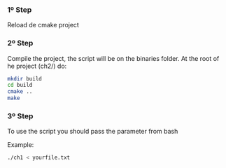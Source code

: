 ### 1º Step
Reload de cmake project
### 2º Step
Compile the project, the script will be on the binaries folder.
At the root of he project (ch2/) do:
```bash
mkdir build
cd build
cmake ..
make
```
### 3º Step
To use the script you should pass the parameter from bash

Example:
```bash
./ch1 < yourfile.txt
```
